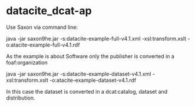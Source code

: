 # datacite_dcat-ap

Use Saxon via command line:

java -jar saxon9he.jar -s:datacite-example-full-v4.1.xml -xsl:transform.xslt -o:atacite-example-full-v4.1.rdf

As the example is about Software only the publisher is converted in a foaf:organization

java -jar saxon9he.jar -s:datacite-example-dataset-v4.1.xml -xsl:transform.xslt -o:atacite-example-dataset-v4.1.rdf

In this case the dataset is converted in a dcat:catalog, dataset and distribution.